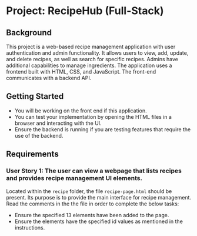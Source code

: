 # Project: RecipeHub (Full-Stack)


## Background

This project is a web-based recipe management application with user authentication and admin functionality. It allows users to view, add, update, and delete recipes, as well as search for specific recipes. Admins have additional capabilities to manage ingredients. The application uses a frontend built with HTML, CSS, and JavaScript. The front-end communicates with a backend API.

## Getting Started
- You will be working on the front end if this application.
- You can test your implementation by opening the HTML files in a browser and interacting with the UI.
- Ensure the backend is running if you are testing features that require the use of the backend.

## Requirements

### User Story 1: The user can view a webpage that lists recipes and provides recipe management UI elements.

Located within the `recipe` folder, the file `recipe-page.html` should be present. Its purpose is to provide the main interface for recipe management. Read the comments in the the file in order to complete the below tasks:
- Ensure the specified 13 elements have been added to the page.
- Ensure the elements have the specified id values as mentioned in the instructions.



